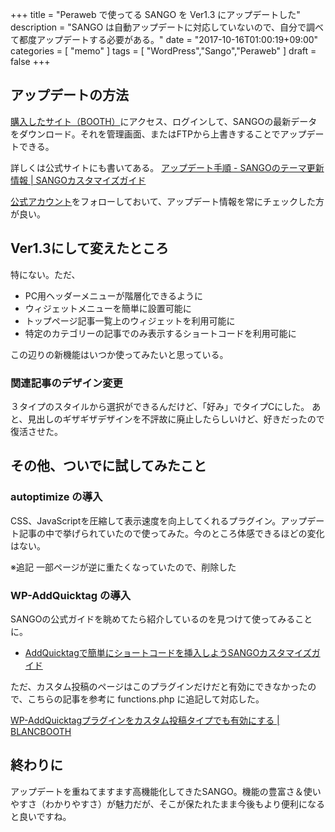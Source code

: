 +++
title = "Peraweb で使ってる SANGO を Ver1.3 にアップデートした"
description = "SANGO は自動アップデートに対応していないので、自分で調べて都度アップデートする必要がある。"
date = "2017-10-16T01:00:19+09:00"
categories = [ "memo" ]
tags = [ "WordPress","Sango","Peraweb" ]
draft = false
+++

## アップデートの方法

[購入したサイト（BOOTH）](https://booth.pm/ja)にアクセス、ログインして、SANGOの最新データをダウンロード。それを管理画面、またはFTPから上書きすることでアップデートできる。

詳しくは公式サイトにも書いてある。
[アップデート手順 - SANGOのテーマ更新情報 | SANGOカスタマイズガイド](https://saruwakakun.com/sango/update-info#caution)

[公式アカウント](https://twitter.com/sangowp)をフォローしておいて、アップデート情報を常にチェックした方が良い。

## Ver1.3にして変えたところ

特にない。ただ、

- PC用ヘッダーメニューが階層化できるように
- ウィジェットメニューを簡単に設置可能に
- トップページ記事一覧上のウィジェットを利用可能に
- 特定のカテゴリーの記事でのみ表示するショートコードを利用可能に

この辺りの新機能はいつか使ってみたいと思っている。

### 関連記事のデザイン変更

３タイプのスタイルから選択ができるんだけど、「好み」でタイプCにした。
あと、見出しのギザギザデザインを不評故に廃止したらしいけど、好きだったので復活させた。

## その他、ついでに試してみたこと

### autoptimize の導入

CSS、JavaScriptを圧縮して表示速度を向上してくれるプラグイン。アップデート記事の中で挙げられていたので使ってみた。今のところ体感できるほどの変化はない。

※追記 一部ページが逆に重たくなっていたので、削除した

### WP-AddQuicktag の導入

SANGOの公式ガイドを眺めてたら紹介しているのを見つけて使ってみることに。

- [AddQuicktagで簡単にショートコードを挿入しようSANGOカスタマイズガイド](https://saruwakakun.com/sango/addquicktag)

ただ、カスタム投稿のページはこのプラグインだけだと有効にできなかったので、こちらの記事を参考に functions.php に追記して対応した。

[WP-AddQuicktagプラグインをカスタム投稿タイプでも有効にする | BLANCBOOTH](http://blancbooth.com/archives/189)

## 終わりに

アップデートを重ねてますます高機能化してきたSANGO。機能の豊富さ＆使いやすさ（わかりやすさ）が魅力だが、そこが保たれたまま今後もより便利になると良いですね。
